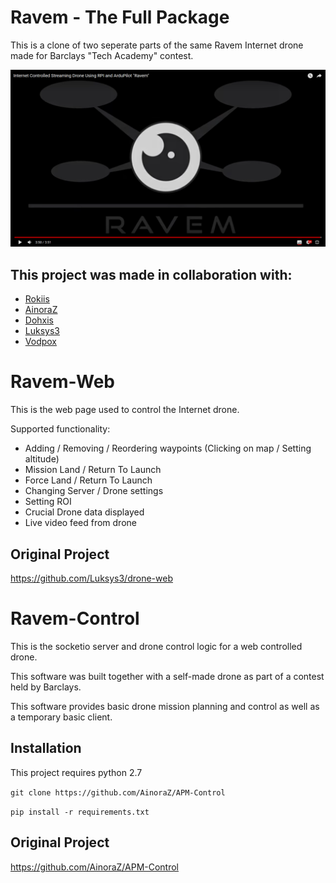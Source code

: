 # Ravem - The Full Package

This is a clone of two seperate parts of the same Ravem Internet drone made for Barclays "Tech Academy" contest.

[![RAVEM](https://github.com/Rokiis/RAVEM/blob/master/ravem.PNG)](https://youtu.be/JTo_joFHOMs)

## This project was made in collaboration with:
* [Rokiis](https://github.com/Rokiis)
* [AinoraZ](https://github.com/AinoraZ)
* [Dohxis](https://github.com/Dohxis)
* [Luksys3](https://github.com/Luksys3)
* [Vodpox](https://github.com/vodpox)

# Ravem-Web

This is the web page used to control the Internet drone.

Supported functionality:
* Adding / Removing / Reordering waypoints (Clicking on map / Setting altitude)
* Mission Land / Return To Launch
* Force Land / Return To Launch
* Changing Server / Drone settings
* Setting ROI
* Crucial Drone data displayed
* Live video feed from drone

## Original Project
https://github.com/Luksys3/drone-web

# Ravem-Control

This is the socketio server and drone control logic for a web controlled drone.

This software was built together with a self-made drone as part of a contest held by Barclays. 

This software provides basic drone mission planning and control as well as a temporary basic client.

## Installation

This project requires python 2.7

`git clone https://github.com/AinoraZ/APM-Control`

`pip install -r requirements.txt`

## Original Project
https://github.com/AinoraZ/APM-Control



